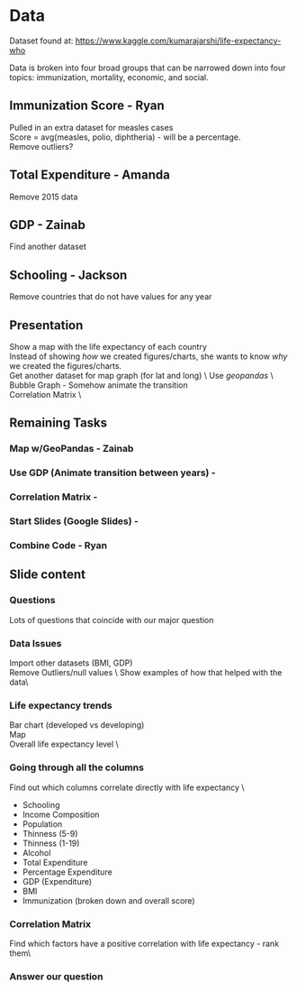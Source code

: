 # Data
Dataset found at: https://www.kaggle.com/kumarajarshi/life-expectancy-who

Data is broken into four broad groups that can be narrowed down into four topics: immunization, mortality, economic, and social.

<!-- ## Immunization
Hepatitis B
Measles
Polio
Diptheria
Immunization Score - Compare to life expectancy

## Mortality
Adult Mortality
--Infant Mortality--
Under-Five Deaths
HIV/AIDS

## Economic
--Status--
--Percentage Expenditure--
Total Expenditure - We will eliminate the 2015 rows since a lot of data from those rows is missing
GDP - Eliminate this column and find another dataset that shows accurate GDP
Income Composition

## Social
--Alcohol--
BMI
Population  
--Thinness--
Schooling - Remove countries that don't have values -->


## Immunization Score - Ryan
Pulled in an extra dataset for measles cases \
Score = avg(measles, polio, diphtheria) - will be a percentage.\
Remove outliers?

## Total Expenditure - Amanda
Remove 2015 data

## GDP - Zainab
Find another dataset

## Schooling - Jackson
Remove countries that do not have values for any year

## Presentation
Show a map with the life expectancy of each country \
Instead of showing *how* we created figures/charts, she wants to know
*why* we created the figures/charts. \
Get another dataset for map graph (for lat and long) \ 
Use *geopandas* \ 
Bubble Graph - Somehow animate the transition \
Correlation Matrix \

## Remaining Tasks
### Map w/GeoPandas - Zainab
### Use GDP (Animate transition between years) - 
### Correlation Matrix - 
### Start Slides (Google Slides) - 
### Combine Code - Ryan

## Slide content

### Questions
Lots of questions that coincide with our major question

### Data Issues
Import other datasets (BMI, GDP)\
Remove Outliers/null values \ 
Show examples of how that helped with the data\

### Life expectancy trends
Bar chart (developed vs developing)\
Map\
Overall life expectancy level \

### Going through all the columns
Find out which columns correlate directly with life expectancy \
- Schooling 
- Income Composition 
- Population 
- Thinness (5-9) 
- Thinness (1-19)
- Alcohol
- Total Expenditure
- Percentage Expenditure 
- GDP (Expenditure)
- BMI
- Immunization (broken down and overall score) 

### Correlation Matrix
Find which factors have a positive correlation with life expectancy - rank them\

### Answer our question

